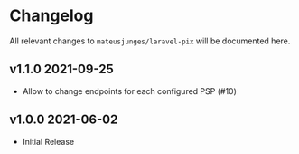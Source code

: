 # Changelog

All relevant changes to `mateusjunges/laravel-pix` will be documented here.

## v1.1.0 2021-09-25
- Allow to change endpoints for each configured PSP (#10)

## v1.0.0 2021-06-02
- Initial Release